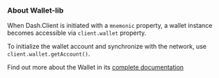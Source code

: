 ### About Wallet-lib 

When Dash.Client is initiated with a `mnemonic` property, a wallet instance becomes accessible via `client.wallet` property.

To initialize the wallet account and synchronize with the network, use `client.wallet.getAccount()`.

Find out more about the Wallet in its [complete documentation](https://dashevo.github.io/platform/Wallet-library/)
